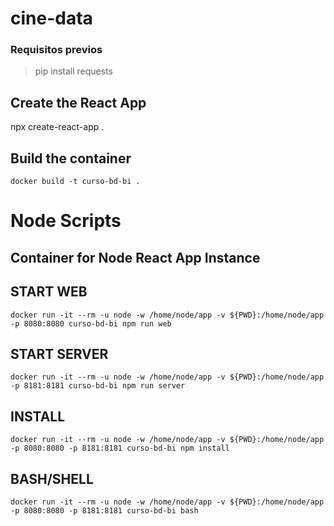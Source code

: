 # cine-data

### Requisitos previos

> pip install requests

## Create the React App
npx create-react-app .

## Build the container
```
docker build -t curso-bd-bi .
```

# Node Scripts
## Container for Node React App Instance
## START WEB
```
docker run -it --rm -u node -w /home/node/app -v ${PWD}:/home/node/app -p 8080:8080 curso-bd-bi npm run web
```
## START SERVER
```
docker run -it --rm -u node -w /home/node/app -v ${PWD}:/home/node/app -p 8181:8181 curso-bd-bi npm run server
```
## INSTALL
```
docker run -it --rm -u node -w /home/node/app -v ${PWD}:/home/node/app -p 8080:8080 -p 8181:8181 curso-bd-bi npm install
```
## BASH/SHELL
```
docker run -it --rm -u node -w /home/node/app -v ${PWD}:/home/node/app -p 8080:8080 -p 8181:8181 curso-bd-bi bash
```